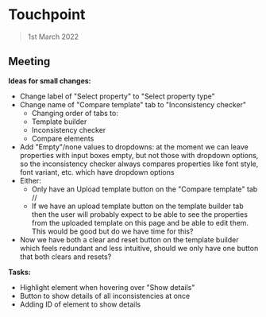 # Touchpoint

> 1st March 2022

## Meeting

**Ideas for small changes:**

- Change label of "Select property" to "Select property type"
- Change name of "Compare template" tab to "Inconsistency checker"
  - Changing order of tabs to:
  - Template builder
  - Inconsistency checker
  - Compare elements
- Add "Empty"/none values to dropdowns: at the moment we can leave properties with input boxes empty, but not those with dropdown options, so the inconsistency checker always compares properties like font style, font variant, etc. which have dropdown options
- Either:
  - Only have an Upload template button on the "Compare template" tab //
  - If we have an upload template button on the template builder tab then the user will probably expect to be able to see the properties from the uploaded template on this page and be able to edit them. This would be good but do we have time for this?
- Now we have both a clear and reset button on the template builder which feels redundant and less intuitive, should we only have one button that both clears and resets?

**Tasks:**

- Highlight element when hovering over "Show details"
- Button to show details of all inconsistencies at once
- Adding ID of element to show details
